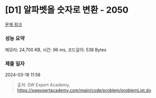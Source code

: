 # [D1] 알파벳을 숫자로 변환 - 2050 

[문제 링크](https://swexpertacademy.com/main/code/problem/problemDetail.do?contestProbId=AV5QLGxKAzQDFAUq) 

### 성능 요약

메모리: 24,700 KB, 시간: 96 ms, 코드길이: 538 Bytes

### 제출 일자

2024-03-18 11:58



> 출처: SW Expert Academy, https://swexpertacademy.com/main/code/problem/problemList.do